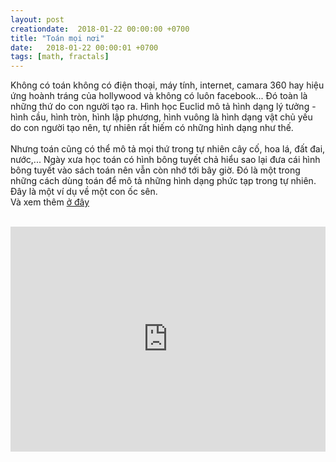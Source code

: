 ```yaml
---
layout: post
creationdate:  2018-01-22 00:00:00 +0700
title: "Toán mọi nơi"
date:   2018-01-22 00:00:01 +0700
tags: [math, fractals]
---
```


Không có toán không có điện thoại, máy tính, internet, camara 360 hay hiệu ứng hoành tráng của hollywood và không có luôn facebook... Đó toàn là những thứ do con người tạo ra. Hình học Euclid mô tả hình dạng lý tưởng - hình cầu, hình tròn, hình lập phương, hình vuông là hình dạng vật chủ yếu do con người tạo nên, tự nhiên rất hiếm có những hình dạng như thế.
<br/><br/>
Nhưng toán cũng có thể mô tả mọi thứ trong tự nhiên cây cố, hoa lá, đất đai, nước,... Ngày xưa học toán có hình bông tuyết chả hiểu sao lại đưa cái hình bông tuyết vào sách toán nên vẫn còn nhớ tới bây giờ. Đó là một trong những cách dùng toán để mô tả những hình dạng phức tạp trong tự nhiên. Đây là một ví dụ về một con ốc sên.
<br/>
Và xem thêm [ở đây](http://iquilezles.org/www/articles/raymarchingdf/raymarchingdf.htm)
<br/><br/>
<iframe style="margin:auto; display:block ;max-width:100%;  min-height: 360px;
" width="640" src="https://www.youtube.com/embed/XuSnLbB1j6E" frameborder="0" allow="autoplay; encrypted-media" allowfullscreen></iframe>

